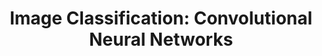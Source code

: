---
title: "Image Classification: Convolutional Neural Networks"
subject: "tf"
link: "https://nbviewer.jupyter.org/github/PhilChodrow/PIC16B/blob/master/lectures/tf/tf-2.ipynb"
order: 4
---